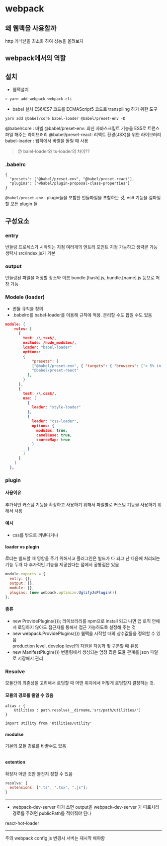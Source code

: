 # webpack

## 왜 웹팩을 사용할까

http 커넥션을 최소화 하여 성능을 올려보자

## webpack에서의 역할

## 설치

- 웹팩설치

```bash
> yarn add webpack webpack-cli
```

- babel 설치
  ES6/ES7 코드를 ECMAScript5 코드로 transpiling 하기 위한 도구

```
yarn add @babel/core babel-loader @babel/preset-env -D
```

@babel/core : 바벨
@babel/preset-env: 최신 자바스크립트 기능을 ES5로 트랜스파일 해주는 라이브러리
@babel/preset-react: 리액트 환경(JSX)을 위한 라이브러리
babel-loader : 웹팩에서 바벨을 돌릴 때 사용

> 😯 balel-loader와 ts-loader의 차이??

### .babelrc

```
{
  "presets": ["@babel/preset-env", "@babel/preset-react"],
  "plugins": ["@babel/plugin-proposal-class-properties"]
}

```

`@babel/preset-env` : plugin들을 포함한 번들파일을 포함하는 것, es6 기능을 컴파일할 모든 plugin 들

## 구성요소

### entry

번들링 프로세스가 시작되는 지점
여러개의 엔트리 포인트 지정 가능하고 생략곧 가능 생략시 src/index.js가 기본

### output

번들링된 파일을 저장할 장소와 이름
bundle.[hash].js, bundle.[name].js 등으로 저장 가능

### Modele (loader)

- 번들 규칙을 정의
- .babelrc를 babel-loader를 이용해 규칙에 적용. 분리할 수도 합칠 수도 있음

```json
module: {
    rules: [
      {
        test: /\.tsx$/,
        exclude: /node_modules/,
        loader: "babel-loader"
        options:
        {
            "presets": [
            ["@babel/preset-env", { "targets": { "browsers": ["> 5% in KR"] } }],
            "@babel/preset-react"
          ],
        }
      },
      {
        test: /\.css$/,
        use: [
          {
            loader: "style-loader"
          },
          {
            loader: "css-loader",
            options: {
              modules: true,
              camelCase: true,
              sourceMap: true
            }
          }
        ]
      }
    ]
  },

```

### plugin

#### 사용이유

추가적인 커스텀 기능을 확장하고 사용하기 위해서
파일별로 커스텀 기능을 사용하기 위해서 사용

#### 예시

- css를 밖으로 꺼낸다거나

#### loader vs plugin

로더는 빌드할 때 영향을 주기 위해서고 플러그인은 빌드가 다 되고 난 다음에 처리되는 기능
두개 다 추가적인 기능을 제공한다는 점에서 공통점은 있음

```javascript
module.exports = {
  entry: {},
  output: {},
  module: {},
  plugins: [new webpack.optimize.UglifyJsPlugin()]
};
```

#### 종류

- new ProvidePlugins({});
  라이브러리를 npm으로 install 되고 나면 앱 로직 안에서 로딩하지 않아도 접근자를 통해서 접근 가능하도록 설정해 주는 것
- new webpack.ProvidePlugins({})
  웹팩을 시작할 때의 상수값들을 정의할 수 있음  
  production level, develop level의 자원을 자동화 및 구분할 때 유용
- new ManifestPlugin({})
  번들링에서 생성되는 엄청 많은 모듈 관계를 json 파일로 저장해서 관리

### Resolve

모듈간의 의존성을 고려해서 로딩할 때 어떤 위치에서 어떻게 로딩할지 결정하는 것.

#### 모듈의 경로를 줄일 수 있음

```
alias : {
    Utilities : path.resolve(__dirname,'src/path/utilities/')
}

import Utility from 'Utilities/utility'
```

#### modulse

기본의 모듈 경로를 바꿀수도 있음

```

```

#### extention

확장자 어떤 것만 볼건지 정할 수 있음

```javascript
resolve: {
  extensions: [".ts", ".tsx", ".js"];
}
```

---

- webpack-dev-server
  이거 쓰면 output을 webpack-dev-server 가 따로처리
  경로를 주려면 publicPath를 적어줘야 된다

react-hot-loader

---

주의
webpack config js 변경시 서버는 재시작 해야함
